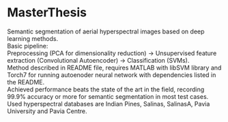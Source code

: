 # MasterThesis  
Semantic segmentation of aerial hyperspectral images based on deep learning methods.  
Basic pipeline:  
Preprocessing (PCA for dimensionality reduction) -> Unsupervised feature extraction (Convolutional Autoencoder) -> Classification (SVMs).  
Method described in README file, requires MATLAB with libSVM library and Torch7 for running autoenoder neural network with dependencies listed in the README.  
Achieved performance beats the state of the art in the field, recording 99.9% accuracy or more for semantic segmentation in most test cases. Used hyperspectral databases are Indian Pines, Salinas, SalinasA, Pavia University and Pavia Centre. 
